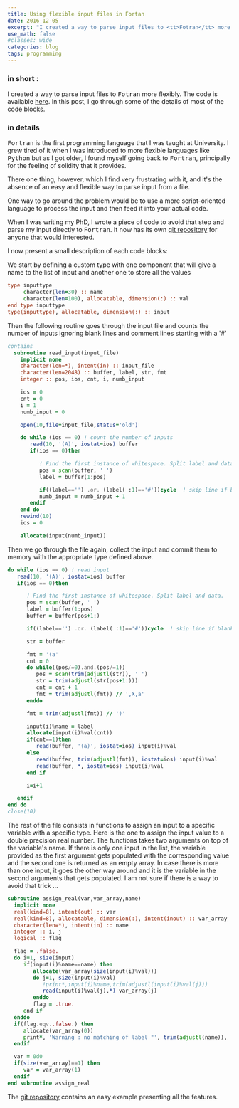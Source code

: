 ```yaml
---
title: Using flexible input files in Fortan
date: 2016-12-05
excerpt: "I created a way to parse input files to <tt>Fotran</tt> more flexibly. The code is available in a dedicated git repository. In this post, I go through some of the details of most of the code blocks."
use_math: false
#classes: wide
categories: blog
tags: programming
---
```


### in short :

I created a way to parse input files to <tt>Fotran</tt> more flexibly. The code is available [here](https://github.com/jrekier/inputf90). In this post, I go through some of the details of most of the code blocks.

### in details

<tt>Fortran</tt> is the first programming language that I was taught at University. I grew tired of it when I was introduced to more flexible languages like <tt>Python</tt> but as I got older, I found myself going back to <tt>Fortran</tt>, principally for the feeling of solidity that it provides.

There one thing, however, which I find very frustrating with it, and it's the absence of an easy and flexible way to parse input from a file.

One way to go around the problem would be to use a more script-oriented language to process the input and then feed it into your actual  code.

When I was writing my PhD, I wrote a piece of code to avoid that step and parse my input directly to <tt>Fortran</tt>. It now has its own [git repository](https://github.com/jrekier/inputf90) for anyone that would interested.

I now present a small description of each code blocks:

We start by defining a custom type with one component that will give a name to the list of input and another one to store all the values

```fortran
type inputtype
     character(len=30) :: name
     character(len=100), allocatable, dimension(:) :: val
end type inputtype
type(inputtype), allocatable, dimension(:) :: input
```

Then the following routine goes through the input file and counts the number of inputs ignoring blank lines and comment lines starting with a '#'


```fortran
contains
  subroutine read_input(input_file)
    implicit none
    character(len=*), intent(in) :: input_file
    character(len=2048) :: buffer, label, str, fmt
    integer :: pos, ios, cnt, i, numb_input

    ios = 0
    cnt = 0
    i = 1
    numb_input = 0

    open(10,file=input_file,status='old')

    do while (ios == 0) ! count the number of inputs
       read(10, '(A)', iostat=ios) buffer
       if(ios == 0)then

          ! Find the first instance of whitespace. Split label and data.
          pos = scan(buffer, ' ')
          label = buffer(1:pos)

          if((label=='') .or. (label( :1)=='#'))cycle  ! skip line if blank or commented with '#'
          numb_input = numb_input + 1
       endif
    end do
    rewind(10)
    ios = 0  

    allocate(input(numb_input))  
```

Then we go through the file again, collect the input and commit them to memory with the appropriate type defined above.

```fortran
do while (ios == 0) ! read input
   read(10, '(A)', iostat=ios) buffer
   if(ios == 0)then

      ! Find the first instance of whitespace. Split label and data.
      pos = scan(buffer, ' ')
      label = buffer(1:pos)
      buffer = buffer(pos+1:)

      if((label=='') .or. (label( :1)=='#'))cycle  ! skip line if blank or commented with '#'

      str = buffer

      fmt = '(a'
      cnt = 0
      do while((pos/=0).and.(pos/=1))
         pos = scan(trim(adjustl(str)), ' ')
         str = trim(adjustl(str(pos+1:)))
         cnt = cnt + 1
         fmt = trim(adjustl(fmt)) // ',X,a'
      enddo

      fmt = trim(adjustl(fmt)) // ')'

      input(i)%name = label
      allocate(input(i)%val(cnt))
      if(cnt==1)then
         read(buffer, '(a)', iostat=ios) input(i)%val
      else
         read(buffer, trim(adjustl(fmt)), iostat=ios) input(i)%val
         read(buffer, *, iostat=ios) input(i)%val
      end if

      i=i+1

   endif
end do
close(10)
```

The rest of the file consists in functions to assign an input to a specific variable with a specific type. Here is the one to assign the input value to a double precision real number.
The functions takes two arguments on top of the variable's name. If there is only one input in the list, the variable provided as the first argument gets populated with the corresponding value and the second one is returned as an empty array. In case there is more than one input, it goes the other way around and it is the variable in the second arguments that gets populated. I am not sure if there is a way to avoid that trick ...

```fortran
subroutine assign_real(var,var_array,name)
  implicit none
  real(kind=8), intent(out) :: var
  real(kind=8), allocatable, dimension(:), intent(inout) :: var_array
  character(len=*), intent(in) :: name
  integer :: i, j
  logical :: flag

  flag = .false.
  do i=1, size(input)
     if(input(i)%name==name) then
        allocate(var_array(size(input(i)%val)))
        do j=1, size(input(i)%val)
           !print*,input(i)%name,trim(adjustl(input(i)%val(j)))
           read(input(i)%val(j),*) var_array(j)
        enddo
        flag = .true.
     end if
  enddo
  if(flag.eqv..false.) then
     allocate(var_array(0))
     print*, 'Warning : no matching of label "', trim(adjustl(name)), '" found in input file'
  endif

  var = 0d0
  if(size(var_array)==1) then
     var = var_array(1)
  endif
end subroutine assign_real
```

The [git repository](https://github.com/jrekier/inputf90) contains an easy example presenting all the features.
